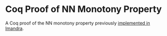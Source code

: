 # Coq Proof of NN Monotony Property

A Coq proof of the NN monotony property previously [implemented in Imandra](https://github.com/aisec-private/ImandraNN/blob/main/induction/top.iml).
